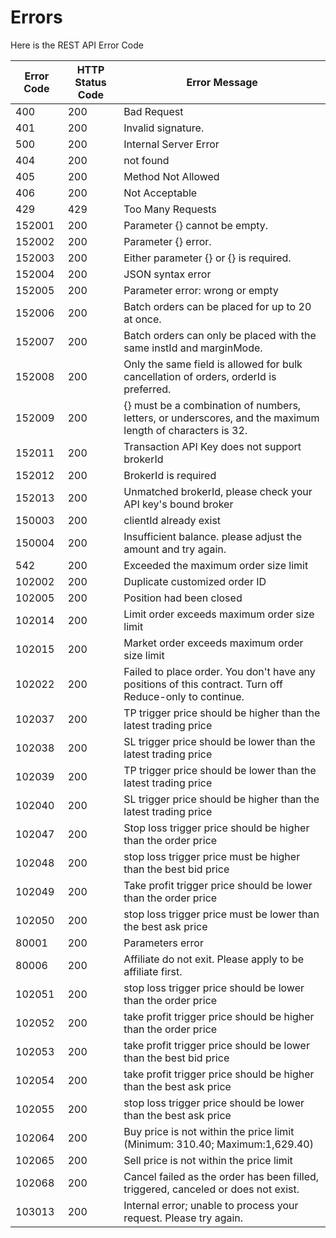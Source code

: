 # Errors

Here is the REST API Error Code

Error Code | HTTP Status Code | Error Message
---------- | ------- | -------
400 | 200 | Bad Request 
401 | 200 | Invalid signature.
500 | 200 | Internal Server Error
404 | 200 | not found
405 | 200 | Method Not Allowed
406 | 200 | Not Acceptable
429 | 429 | Too Many Requests
152001 | 200 | Parameter {} cannot be empty.
152002 | 200 | Parameter {} error.
152003 | 200 | Either parameter {} or {} is required.
152004 | 200 | JSON syntax error
152005 | 200 | Parameter error: wrong or empty
152006 | 200 | Batch orders can be placed for up to 20 at once.
152007 | 200 | Batch orders can only be placed with the same instId and marginMode.
152008 | 200 | Only the same field is allowed for bulk cancellation of orders, orderId is preferred.
152009 | 200 | {} must be a combination of numbers, letters, or underscores, and the maximum length of characters is 32.
152011 | 200 | Transaction API Key does not support brokerId
152012 | 200 | BrokerId is required
152013 | 200 | Unmatched brokerId, please check your API key's bound broker
150003 | 200 | clientId already exist
150004 | 200 | Insufficient balance. please adjust the amount and try again.
542 | 200 | Exceeded the maximum order size limit
102002 | 200 | Duplicate customized order ID
102005 | 200 | Position had been closed
102014 | 200 | Limit order exceeds maximum order size limit
102015 | 200 | Market order exceeds maximum order size limit
102022 | 200 | Failed to place order. You don't have any positions of this contract. Turn off Reduce-only to continue.
102037 | 200 | TP trigger price should be higher than the latest trading price
102038 | 200 | SL trigger price should be lower than the latest trading price
102039 | 200 | TP trigger price should be lower than the latest trading price
102040 | 200 | SL trigger price should be higher than the latest trading price
102047 | 200 | Stop loss trigger price should be higher than the order price
102048 | 200 | stop loss trigger price must be higher than the best bid price
102049 | 200 | Take profit trigger price should be lower than the order price
102050 | 200 | stop loss trigger price must be lower than the best ask price
80001 | 200 | Parameters error
80006 | 200 | Affiliate do not exit. Please apply to be affiliate first.
102051 | 200 | stop loss trigger price should be lower than the order price
102052 | 200 | take profit trigger price should be higher than the order price
102053 | 200 | take profit trigger price should be lower than the best bid price
102054 | 200 | take profit trigger price should be higher than the best ask price
102055 | 200 | stop loss trigger price should be lower than the best ask price
102064 | 200 | Buy price is not within the price limit (Minimum: 310.40; Maximum:1,629.40)
102065 | 200 | Sell price is not within the price limit 
102068 | 200 | Cancel failed as the order has been filled, triggered, canceled or does not exist.
103013 | 200 | Internal error; unable to process your request. Please try again.
